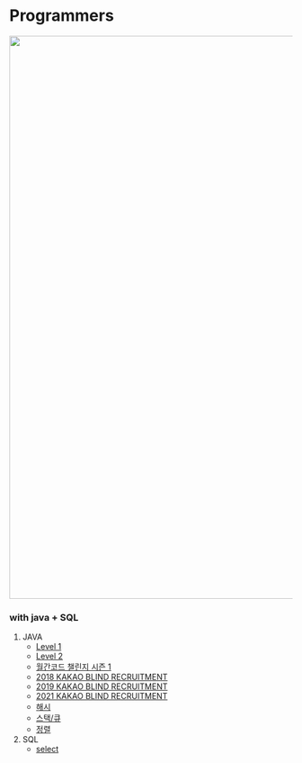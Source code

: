 # Programmers
<img src ="https://media.vlpt.us/post-images/wan088/fd59d910-bdf2-11e9-819b-6f75e16b2f5e/.jpg" width="1000">

### with java + SQL

1. JAVA
     + [Level 1](https://github.com/YH-LEE21/Programmers/tree/main/src/main/java/level1)
     + [Level 2](https://github.com/YH-LEE21/Programmers/tree/main/src/main/java/Level%202)   
     + [월간코드 챌린지 시즌 1](https://github.com/YH-LEE21/Programmers/tree/main/src/main/java/%EC%9B%94%EA%B0%84%20%EC%BD%94%EB%93%9C%20%EC%B1%8C%EB%A6%B0%EC%A7%80%20%EC%8B%9C%EC%A6%8C1)
     + [2018 KAKAO BLIND RECRUITMENT](https://github.com/YH-LEE21/Programmers/tree/main/src/main/java/2018%20KAKAO%20BLIND%20RECRUITMENT)
     + [2019 KAKAO BLIND RECRUITMENT](https://github.com/YH-LEE21/Programmers/tree/main/src/main/java/2019%20KAKAO%20BLIND%20RECRUITMENT)
     + [2021 KAKAO BLIND RECRUITMENT](https://github.com/YH-LEE21/Programmers/tree/main/src/main/java/2021%20KAKAO%20BLIND%20RECRUITMENT)
     + [해시](https://github.com/YH-LEE21/Programmers/tree/main/src/main/java/%ED%95%B4%EC%8B%9C)
     + [스택/큐](https://github.com/YH-LEE21/Programmers/tree/main/src/main/java/%EC%8A%A4%ED%83%9D%2C%ED%81%90)
     + [정렬](https://github.com/YH-LEE21/Programmers/tree/main/src/main/java/%EC%A0%95%EB%A0%AC)
2. SQL
     + [select](https://github.com/YH-LEE21/Programmers/tree/main/src/main/SQL/select)
